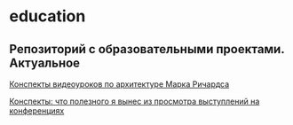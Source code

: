 # education

## Репозиторий с образовательными проектами. Актуальное

[Конспекты видеоуроков по архитектуре Марка Ричардса](Software%20Architecture%20Monday.md)

[Конспекты: что полезного я вынес из просмотра выступлений на конференциях](conference%20clips.md)

